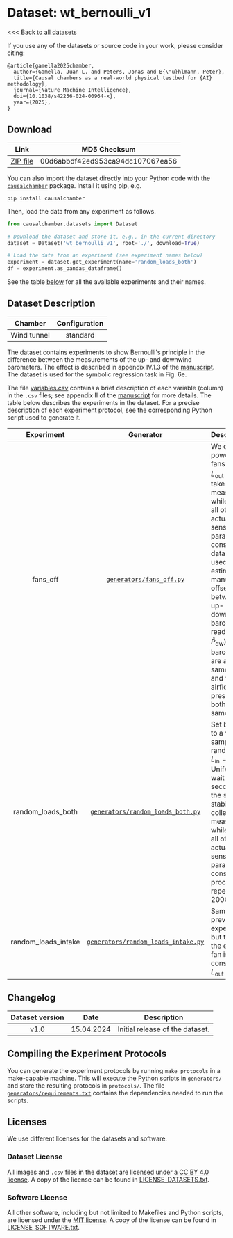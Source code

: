 # Dataset: wt\_bernoulli\_v1

[<<< Back to all datasets](https://github.com/juangamella/causal-chamber)

If you use any of the datasets or source code in your work, please consider citing:

```
﻿@article{gamella2025chamber,
  author={Gamella, Juan L. and Peters, Jonas and B{\"u}hlmann, Peter},
  title={Causal chambers as a real-world physical testbed for {AI} methodology},
  journal={Nature Machine Intelligence},
  doi={10.1038/s42256-024-00964-x},
  year={2025},
}
```

## Download

| Link     | MD5 Checksum                     |
|:--------:|:--------------------------------:|
| [ZIP file](https://causalchamber.s3.eu-central-1.amazonaws.com/downloadables/wt_bernoulli_v1.zip) | 00d6abbdf42ed953ca94dc107067ea56 |

You can also import the dataset directly into your Python code with the [`causalchamber`](https://pypi.org/project/causalchamber/) package. Install it using pip, e.g.

```
pip install causalchamber
```

Then, load the data from any experiment as follows.

```python
from causalchamber.datasets import Dataset

# Download the dataset and store it, e.g., in the current directory
dataset = Dataset('wt_bernoulli_v1', root='./', download=True)

# Load the data from an experiment (see experiment names below)
experiment = dataset.get_experiment(name='random_loads_both')
df = experiment.as_pandas_dataframe()
```

See the table [below](#dataset-description) for all the available experiments and their names.

## Dataset Description

| Chamber     | Configuration |
|:-----------:|:-------------:|
| Wind tunnel | standard      |

The dataset contains experiments to show Bernoulli's principle in the difference between the measurements of the up- and downwind barometers. The effect is described in appendix IV.1.3 of the [manuscript](https://arxiv.org/pdf/2404.11341.pdf). The dataset is used for the symbolic regression task in Fig. 6e.

The file [variables.csv](variables.csv) contains a brief description of each variable (column) in the `.csv` files; see appendix II of the [manuscript](https://arxiv.org/pdf/2404.11341.pdf) for more details. The table below describes the experiments in the dataset. For a precise description of each experiment protocol, see the corresponding Python script used to generate it.

| Experiment            | Generator                                                                                | Description |
|:---------------------:|:----------------------------------------------------------------------------------------:|:------------|
| fans\_off             | [`generators/fans_off.py`](generators/fans_off.py)                       | We completely power off both fans ($L_\text{in} = L_\text{out} = 0$) and take $N=5000$ measurements while keeping all other actuators and sensor parameters constant. The data can be used to estimate the manufacturing offset between the up- and downwind barometer readings ($`\tilde{P}_\text{up}, \tilde{P}_\text{dw}`$), as the barometers are at the same height and with no airflow the air pressure at both is the same. | 
| random\_loads\_both   | [`generators/random_loads_both.py`](generators/random_loads_both.py)     | Set both loads to a value sampled at random, i.e., $L_\text{in} = L_\text{out} \sim \text{Unif}([0,1])$, wait 8 seconds for the system to stabilize, and collect 100 measurements while keeping all other actuators and sensor parameters constant. The process is repeated 2000 times. |
| random\_loads\_intake | [`generators/random_loads_intake.py`](generators/random_loads_intake.py) | Same as the previous experiment, but the load of the exhaust fan is kept constant at $L_\text{out}=0.1$. |

## Changelog

| Dataset version | Date       | Description                     |
|:---------------:|:----------:|:-------------------------------:|
| v1.0            | 15.04.2024 | Initial release of the dataset. |


## Compiling the Experiment Protocols

You can generate the experiment protocols by running `make protocols` in a make-capable machine. This will execute the Python scripts in `generators/` and store the resulting protocols in `protocols/`. The file [`generators/requirements.txt`](generators/requirements.txt) contains the dependencies needed to run the scripts.


## Licenses

We use different licenses for the datasets and software.

### Dataset License

All images and `.csv` files in the dataset are licensed under a [CC BY 4.0 license](https://creativecommons.org/licenses/by/4.0/). A copy of the license can be found in [LICENSE_DATASETS.txt](LICENSE_DATASETS.txt).

### Software License

All other software, including but not limited to Makefiles and Python scripts, are licensed under the [MIT license](https://opensource.org/license/mit/). A copy of the license can be found in [LICENSE_SOFTWARE.txt](LICENSE_SOFTWARE.txt).

